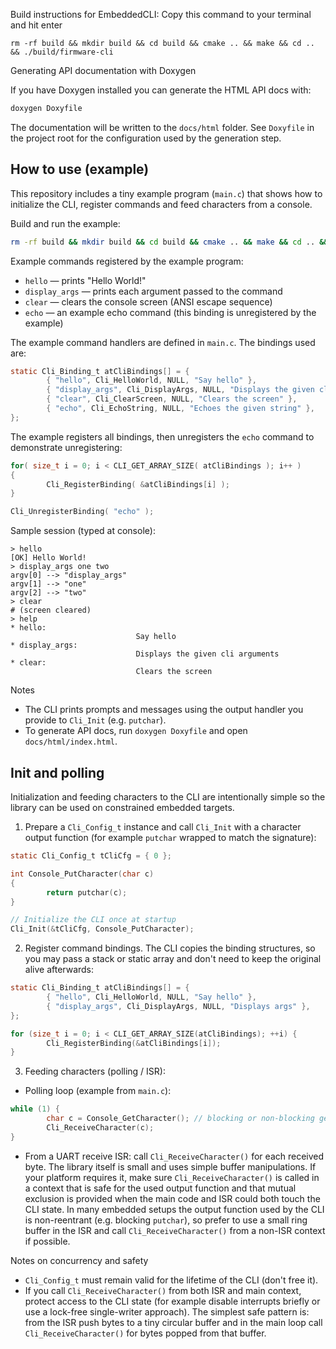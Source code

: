 Build instructions for EmbeddedCLI: Copy this command to your terminal and hit enter

`rm -rf build && mkdir build && cd build && cmake .. && make && cd .. && ./build/firmware-cli`

Generating API documentation with Doxygen

If you have Doxygen installed you can generate the HTML API docs with:

```bash
doxygen Doxyfile
```

The documentation will be written to the `docs/html` folder. See `Doxyfile`
in the project root for the configuration used by the generation step.

## How to use (example)

This repository includes a tiny example program (`main.c`) that shows how to
initialize the CLI, register commands and feed characters from a console.

Build and run the example:

```bash
rm -rf build && mkdir build && cd build && cmake .. && make && cd .. && ./build/firmware-cli
```

Example commands registered by the example program:

- `hello` — prints "Hello World!"
- `display_args` — prints each argument passed to the command
- `clear` — clears the console screen (ANSI escape sequence)
- `echo` — an example echo command (this binding is unregistered by the example)

The example command handlers are defined in `main.c`. The bindings used are:

```c
static Cli_Binding_t atCliBindings[] = {
		{ "hello", Cli_HelloWorld, NULL, "Say hello" },
		{ "display_args", Cli_DisplayArgs, NULL, "Displays the given cli arguments" },
		{ "clear", Cli_ClearScreen, NULL, "Clears the screen" },
		{ "echo", Cli_EchoString, NULL, "Echoes the given string" },
};
```

The example registers all bindings, then unregisters the `echo` command to
demonstrate unregistering:

```c
for( size_t i = 0; i < CLI_GET_ARRAY_SIZE( atCliBindings ); i++ )
{
		Cli_RegisterBinding( &atCliBindings[i] );
}

Cli_UnregisterBinding( "echo" );
```

Sample session (typed at console):

```
> hello
[OK] Hello World!
> display_args one two
argv[0] --> "display_args"
argv[1] --> "one"
argv[2] --> "two"
> clear
# (screen cleared)
> help
* hello: 
							Say hello
* display_args: 
							Displays the given cli arguments
* clear: 
							Clears the screen
```

Notes
- The CLI prints prompts and messages using the output handler you provide to
	`Cli_Init` (e.g. `putchar`).
- To generate API docs, run `doxygen Doxyfile` and open `docs/html/index.html`.

## Init and polling

Initialization and feeding characters to the CLI are intentionally simple so
the library can be used on constrained embedded targets.

1) Prepare a `Cli_Config_t` instance and call `Cli_Init` with a character
	 output function (for example `putchar` wrapped to match the signature):

```c
static Cli_Config_t tCliCfg = { 0 };

int Console_PutCharacter(char c)
{
		return putchar(c);
}

// Initialize the CLI once at startup
Cli_Init(&tCliCfg, Console_PutCharacter);
```

2) Register command bindings. The CLI copies the binding structures, so you
	 may pass a stack or static array and don't need to keep the original alive
	 afterwards:

```c
static Cli_Binding_t atCliBindings[] = {
		{ "hello", Cli_HelloWorld, NULL, "Say hello" },
		{ "display_args", Cli_DisplayArgs, NULL, "Displays args" },
};

for (size_t i = 0; i < CLI_GET_ARRAY_SIZE(atCliBindings); ++i) {
		Cli_RegisterBinding(&atCliBindings[i]);
}
```

3) Feeding characters (polling / ISR):

- Polling loop (example from `main.c`):

```c
while (1) {
		char c = Console_GetCharacter(); // blocking or non-blocking getchar
		Cli_ReceiveCharacter(c);
}
```

- From a UART receive ISR: call `Cli_ReceiveCharacter()` for each received
	byte. The library itself is small and uses simple buffer manipulations. If
	your platform requires it, make sure `Cli_ReceiveCharacter()` is called in
	a context that is safe for the used output function and that mutual
	exclusion is provided when the main code and ISR could both touch the CLI
	state. In many embedded setups the output function used by the CLI is
	non-reentrant (e.g. blocking `putchar`), so prefer to use a small ring
	buffer in the ISR and call `Cli_ReceiveCharacter()` from a non-ISR
	context if possible.

Notes on concurrency and safety
- `Cli_Config_t` must remain valid for the lifetime of the CLI (don't free it).
- If you call `Cli_ReceiveCharacter()` from both ISR and main context, protect
	access to the CLI state (for example disable interrupts briefly or use a
	lock-free single-writer approach). The simplest safe pattern is: from the
	ISR push bytes to a tiny circular buffer and in the main loop call
	`Cli_ReceiveCharacter()` for bytes popped from that buffer.
